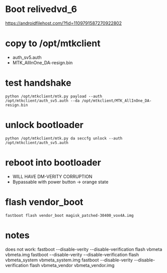 # Boot relivedvd_6
https://androidfilehost.com/?fid=1109791587270922802

# copy to /opt/mtkclient
- auth_sv5.auth
- MTK_AllInOne_DA-resign.bin

# test handshake
```
python /opt/mtkclient/mtk.py payload --auth /opt/mtkclient/auth_sv5.auth --da /opt/mtkclient/MTK_AllInOne_DA-resign.bin
```

# unlock bootloader
```
python /opt/mtkclient/mtk.py da seccfg unlock --auth /opt/mtkclient/auth_sv5.auth
```

# reboot into bootloader
- WILL HAVE DM-VERITY CORRUPTION
- Bypassable with power button -> orange state

# flash vendor_boot
```
fastboot flash vendor_boot magisk_patched-30400_vox4A.img
```

# notes
does not work:
fastboot --disable-verity --disable-verification flash vbmeta vbmeta.img
fastboot --disable-verity --disable-verification flash vbmeta_system vbmeta_system.img
fastboot --disable-verity --disable-verification flash vbmeta_vendor vbmeta_vendor.img



